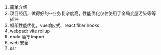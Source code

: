 1. 简单介绍
2. 项目经历，做得好的--业务复杂度高，性能优化仅仅使用了全局变量污染等等插件
3. 框架性能优化，vue响应式、react fiber hooks
4. webpack vite rollup
5. node 运行 import
6. web 安全
7. ssr
